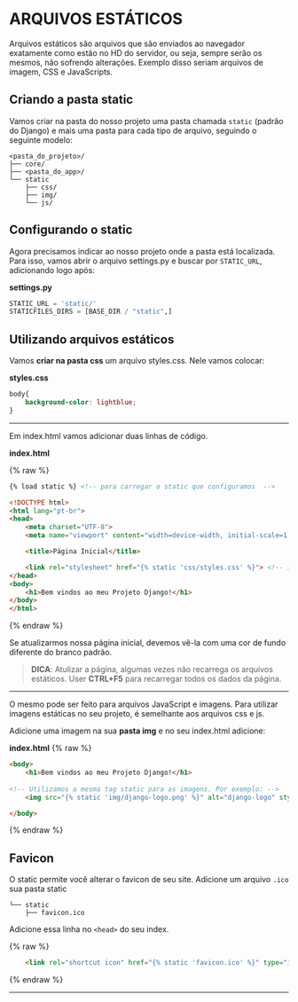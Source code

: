 # ARQUIVOS ESTÁTICOS
Arquivos estáticos são arquivos que são enviados ao navegador exatamente como estão no HD do servidor, ou seja, sempre serão os mesmos, não sofrendo alterações. Exemplo disso seriam arquivos de imagem, CSS e JavaScripts.

## Criando a pasta static
Vamos criar na pasta do nosso projeto uma pasta chamada `static` (padrão do Django) e mais uma pasta para cada tipo de arquivo, seguindo o seguinte modelo:
```
<pasta_do_projeto>/
├── core/
├── <pasta_do_app>/
└── static
    ├── css/
    ├── img/
    └── js/
```

## Configurando o static
Agora precisamos indicar ao nosso projeto onde a pasta está localizada. Para isso, vamos abrir o arquivo settings.py e buscar por ``STATIC_URL``, adicionando logo após:

**settings.py**
```py
STATIC_URL = 'static/'
STATICFILES_DIRS = [BASE_DIR / "static",]
```

## Utilizando arquivos estáticos
Vamos **criar na pasta css** um arquivo styles.css. Nele vamos colocar:

**styles.css**
```css
body{
    background-color: lightblue;
}
```
---
Em index.html vamos adicionar duas linhas de código.

**index.html**

{% raw %}
```html
{% load static %} <!-- para carregar o static que configuramos  -->

<!DOCTYPE html>
<html lang="pt-br">
<head>
    <meta charset="UTF-8">
    <meta name="viewport" content="width=device-width, initial-scale=1.0">

    <title>Página Inicial</title>

    <link rel="stylesheet" href="{% static 'css/styles.css' %}"> <!-- indicando onde está nosso arquivo styles.css no static -->
</head>
<body>
    <h1>Bem vindos ao meu Projeto Django!</h1>
</body>
</html>
```
{% endraw %}

Se atualizarmos nossa página inicial, devemos vê-la com uma cor de fundo diferente do branco padrão.

> **DICA**: Atulizar a página, algumas vezes não recarrega os arquivos estáticos. User **CTRL+F5** para recarregar todos os dados da página.

___
O mesmo pode ser feito para arquivos JavaScript e imagens. Para utilizar imagens estáticas no seu projeto, é semelhante aos arquivos css e js.

Adicione uma imagem na sua **pasta img** e no seu index.html adicione:

**index.html**
{% raw %}

```html
<body>
    <h1>Bem vindos ao meu Projeto Django!</h1>
    
<!-- Utilizamos a mesma tag static para as imagens. Por exemplo: -->
    <img src="{% static 'img/django-logo.png' %}" alt="django-logo" style="width: 5vh;">

</body>
```
{% endraw %}

## Favicon
O static permite você alterar o favicon de seu site. Adicione um arquivo ``.ico`` sua pasta static 

```
└── static
    ├── favicon.ico
```

Adicione essa linha no ``<head>`` do seu index.

{% raw %}
```html
    <link rel="shortcut icon" href="{% static 'favicon.ico' %}" type="image/x-icon">
```
{% endraw %}

---